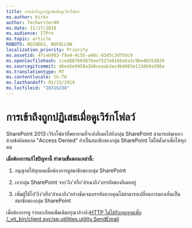 ```yaml
---
title: การเข้าถึงถูกปฏิเสธเมื่อดูเวิร์กโฟลว์
ms.author: kirks
author: Techwriter40
ms.date: 11/27/2018
ms.audience: ITPro
ms.topic: article
ROBOTS: NOINDEX, NOFOLLOW
localization_priority: Priority
ms.assetid: 47ceb983-f9a4-4c55-a40c-03d5c3d75dc9
ms.openlocfilehash: cced887b03876eef527e0166a5a3c9be4b553029
ms.sourcegitcommit: d6ea5e9458a2b8ceaab3ac4bd483e1130b9a398a
ms.translationtype: MT
ms.contentlocale: th-TH
ms.lasthandoff: 01/15/2019
ms.locfileid: "28316238"
---
```

# <a name="access-denied-when-viewing-a-workflow"></a>การเข้าถึงถูกปฏิเสธเมื่อดูเวิร์กโฟลว์

SharePoint 2013 เวิร์กโฟลว์ที่พยายามที่จะส่งอีเมลไปยังกลุ่ม SharePoint สามารถล้มเหลว ด้วยข้อผิดพลาด "Access Denied" ถ้าเป็นสมาชิกของกลุ่ม SharePoint ไม่ได้ตั้งค่าเพื่อให้ทุกคน
  
 **เมื่อต้องการแก้ไขปัญหานี้ ทำตามขั้นตอนเหล่านี้:**
  
 1. อนุญาตให้ทุกคนเมื่อต้องการดูสมาชิกของกลุ่ม SharePoint 
  
 2. เอากลุ่ม SharePoint จาก'ถึง'หรือ'สำเนาถึง'บรรทัดของอีเมลอยู่ 
  
 3. เพิ่มผู้ใช้ไป'ถึง'หรือ'สำเนาถึง'อย่างชัดเจนบรรทัดหากคุณไม่สามารถเปลี่ยนการมองเห็นเป็นสมาชิกของกลุ่ม SharePoint 
  
เมื่อต้องการดู รายละเอียดเพิ่มเติมกรุณาอ้างอิง[HTTP ไม่ได้รับอนุญาตเพื่อ /_vti_bin/client.svc/sp.utilities.utility.SendEmail ](https://go.microsoft.com/fwlink/?linkid=2044694&amp;clcid=0x409)
  

